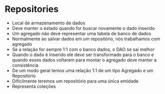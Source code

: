 # Repositories
- Local de armazenamento de dados
- Deve manter o estado quando for buscar novamente o dado inserido
- Um agregado não deve representar uma tabela de banco de dados
- Normalmente ao salvar dados em um repositório, nós trabalhamos com agregado
- Se a relação for sempre 1:1 com o banco dados, o DAO se sai melhor
- Quando o dado é inserido ele deve ser transformado para o banco e quando esses dados voltarem para montar o agregado deve manter a consistência
- De um modo geral temos uma relação 1:1 de um tipo Agregado e um Repositório
- Dificilmente teremos um repositório para uma única entidade
- Representa coleções